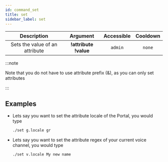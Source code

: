 ```yaml
---
id: command_set
title: set
sidebar_label: set
---
```


|          Description           |       Argument        | Accessible | Cooldown |
| :----------------------------: | :-------------------: | :--------: | :------: |
| Sets the value of an attribute | __!attribute !value__ |  `admin`   |  `none`  |

:::note

Note that you do not have to use attribute prefix (&), as you can only set attributes

:::

## Examples

* Lets say you want to set the attribute locale of the Portal, you would type
    ```bash
    ./set g.locale gr
    ```

* Lets say you want to set the attribute regex of your current voice channel, you would type
    ```bash
    ./set v.locale My new name
    ```